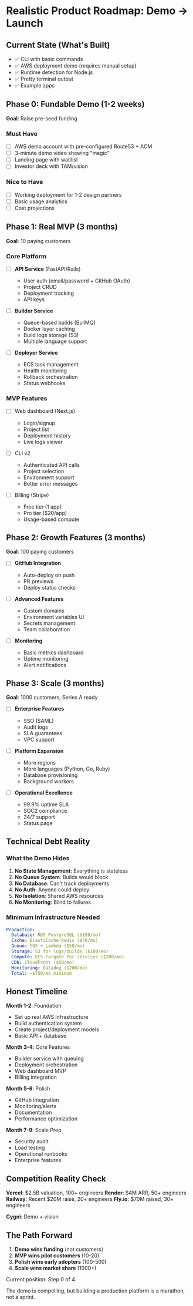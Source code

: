 # Realistic Product Roadmap: Demo → Launch

## Current State (What's Built)
- ✅ CLI with basic commands
- ✅ AWS deployment demo (requires manual setup)
- ✅ Runtime detection for Node.js
- ✅ Pretty terminal output
- ✅ Example apps

## Phase 0: Fundable Demo (1-2 weeks)
**Goal**: Raise pre-seed funding

### Must Have
- [ ] AWS demo account with pre-configured Route53 + ACM
- [ ] 3-minute demo video showing "magic"
- [ ] Landing page with waitlist
- [ ] Investor deck with TAM/vision

### Nice to Have
- [ ] Working deployment for 1-2 design partners
- [ ] Basic usage analytics
- [ ] Cost projections

## Phase 1: Real MVP (3 months)
**Goal**: 10 paying customers

### Core Platform
- [ ] **API Service** (FastAPI/Rails)
  - User auth (email/password + GitHub OAuth)
  - Project CRUD
  - Deployment tracking
  - API keys

- [ ] **Builder Service**
  - Queue-based builds (BullMQ)
  - Docker layer caching
  - Build logs storage (S3)
  - Multiple language support

- [ ] **Deployer Service**
  - ECS task management
  - Health monitoring
  - Rollback orchestration
  - Status webhooks

### MVP Features
- [ ] Web dashboard (Next.js)
  - Login/signup
  - Project list
  - Deployment history
  - Live logs viewer
  
- [ ] CLI v2
  - Authenticated API calls
  - Project selection
  - Environment support
  - Better error messages

- [ ] Billing (Stripe)
  - Free tier (1 app)
  - Pro tier ($20/app)
  - Usage-based compute

## Phase 2: Growth Features (3 months)
**Goal**: 100 paying customers

- [ ] **GitHub Integration**
  - Auto-deploy on push
  - PR previews
  - Deploy status checks

- [ ] **Advanced Features**
  - Custom domains
  - Environment variables UI
  - Secrets management
  - Team collaboration

- [ ] **Monitoring**
  - Basic metrics dashboard
  - Uptime monitoring
  - Alert notifications

## Phase 3: Scale (3 months)
**Goal**: 1000 customers, Series A ready

- [ ] **Enterprise Features**
  - SSO (SAML)
  - Audit logs
  - SLA guarantees
  - VPC support

- [ ] **Platform Expansion**
  - More regions
  - More languages (Python, Go, Ruby)
  - Database provisioning
  - Background workers

- [ ] **Operational Excellence**
  - 99.9% uptime SLA
  - SOC2 compliance
  - 24/7 support
  - Status page

## Technical Debt Reality

### What the Demo Hides
1. **No State Management**: Everything is stateless
2. **No Queue System**: Builds would block
3. **No Database**: Can't track deployments
4. **No Auth**: Anyone could deploy
5. **No Isolation**: Shared AWS resources
6. **No Monitoring**: Blind to failures

### Minimum Infrastructure Needed
```yaml
Production:
  Database: RDS PostgreSQL ($100/mo)
  Cache: ElastiCache Redis ($50/mo)
  Queue: SQS + Lambda ($50/mo)
  Storage: S3 for logs/builds ($100/mo)
  Compute: ECS Fargate for services ($200/mo)
  CDN: CloudFront ($50/mo)
  Monitoring: Datadog ($200/mo)
  Total: ~$750/mo minimum
```

## Honest Timeline

**Month 1-2**: Foundation
- Set up real AWS infrastructure
- Build authentication system
- Create project/deployment models
- Basic API + database

**Month 3-4**: Core Features  
- Builder service with queuing
- Deployment orchestration
- Web dashboard MVP
- Billing integration

**Month 5-6**: Polish
- GitHub integration
- Monitoring/alerts
- Documentation
- Performance optimization

**Month 7-9**: Scale Prep
- Security audit
- Load testing
- Operational runbooks
- Enterprise features

## Competition Reality Check

**Vercel**: $2.5B valuation, 100+ engineers
**Render**: $4M ARR, 50+ engineers  
**Railway**: Recent $20M raise, 20+ engineers
**Fly.io**: $70M raised, 30+ engineers

**Cygni**: Demo + vision

## The Path Forward

1. **Demo wins funding** (not customers)
2. **MVP wins pilot customers** (10-20)
3. **Polish wins early adopters** (100-500)
4. **Scale wins market share** (1000+)

Current position: Step 0 of 4.

The demo is compelling, but building a production platform is a marathon, not a sprint.